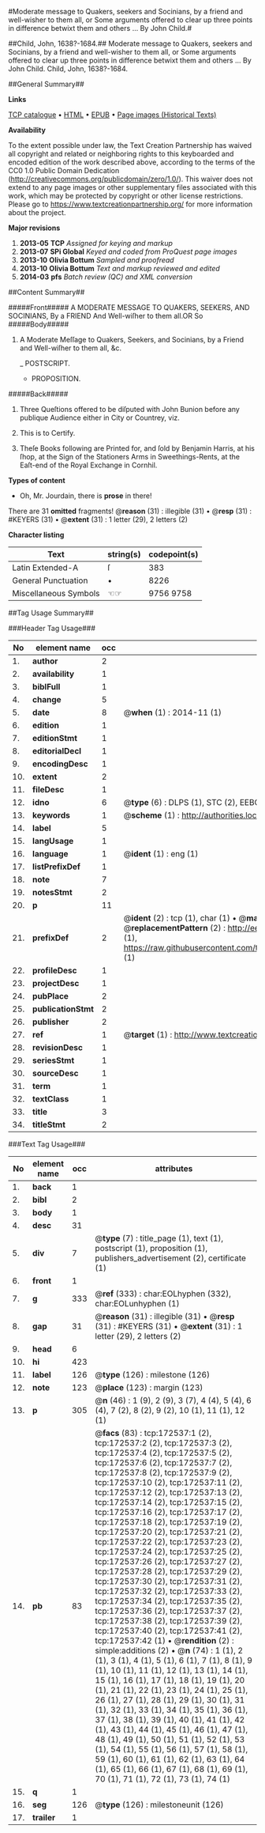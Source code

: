 #Moderate message to Quakers, seekers and Socinians, by a friend and well-wisher to them all, or Some arguments offered to clear up three points in difference betwixt them and others ... By John Child.#

##Child, John, 1638?-1684.##
Moderate message to Quakers, seekers and Socinians, by a friend and well-wisher to them all, or Some arguments offered to clear up three points in difference betwixt them and others ... By John Child.
Child, John, 1638?-1684.

##General Summary##

**Links**

[TCP catalogue](http://www.ota.ox.ac.uk/tcp/)  • 
[HTML](http://tei.it.ox.ac.uk/tcp/Texts-HTML/free/A79/A79503.html)  • 
[EPUB](http://tei.it.ox.ac.uk/tcp/Texts-EPUB/free/A79/A79503.epub) • 
[Page images (Historical Texts)](https://historicaltexts.jisc.ac.uk/eebo-45789225e)

**Availability**

To the extent possible under law, the Text Creation Partnership has waived all copyright and related or neighboring rights to this keyboarded and encoded edition of the work described above, according to the terms of the CC0 1.0 Public Domain Dedication (http://creativecommons.org/publicdomain/zero/1.0/). This waiver does not extend to any page images or other supplementary files associated with this work, which may be protected by copyright or other license restrictions. Please go to https://www.textcreationpartnership.org/ for more information about the project.

**Major revisions**

1. __2013-05__ __TCP__ *Assigned for keying and markup*
1. __2013-07__ __SPi Global__ *Keyed and coded from ProQuest page images*
1. __2013-10__ __Olivia Bottum__ *Sampled and proofread*
1. __2013-10__ __Olivia Bottum__ *Text and markup reviewed and edited*
1. __2014-03__ __pfs__ *Batch review (QC) and XML conversion*

##Content Summary##

#####Front#####
A MODERATE MESSAGE TO QUAKERS, SEEKERS, AND SOCINIANS, By a FRIEND And Well-wiſher to them all.OR So
#####Body#####

1. A Moderate Meſſage to Quakers, Seekers, and Socinians, by a Friend and Well-wiſher to them all, &c.

    _ POSTSCRIPT.

      * PROPOSITION.

#####Back#####

1. Three Queſtions offered to be diſputed with John Bunion before any publique Audience either in City or Countrey, viz.

1. This is to Certify.

1. Theſe Books following are Printed for, and ſold by Benjamin Harris, at his ſhop, at the Sign of the Stationers Arms in Sweethings-Rents, at the Eaſt-end of the Royal Exchange in Cornhil.

**Types of content**

  * Oh, Mr. Jourdain, there is **prose** in there!

There are 31 **omitted** fragments! 
 @__reason__ (31) : illegible (31)  •  @__resp__ (31) : #KEYERS (31)  •  @__extent__ (31) : 1 letter (29), 2 letters (2)

**Character listing**


|Text|string(s)|codepoint(s)|
|---|---|---|
|Latin Extended-A|ſ|383|
|General Punctuation|•|8226|
|Miscellaneous Symbols|☜☞|9756 9758|

##Tag Usage Summary##

###Header Tag Usage###

|No|element name|occ|attributes|
|---|---|---|---|
|1.|__author__|2||
|2.|__availability__|1||
|3.|__biblFull__|1||
|4.|__change__|5||
|5.|__date__|8| @__when__ (1) : 2014-11 (1)|
|6.|__edition__|1||
|7.|__editionStmt__|1||
|8.|__editorialDecl__|1||
|9.|__encodingDesc__|1||
|10.|__extent__|2||
|11.|__fileDesc__|1||
|12.|__idno__|6| @__type__ (6) : DLPS (1), STC (2), EEBO-CITATION (1), OCLC (1), VID (1)|
|13.|__keywords__|1| @__scheme__ (1) : http://authorities.loc.gov/ (1)|
|14.|__label__|5||
|15.|__langUsage__|1||
|16.|__language__|1| @__ident__ (1) : eng (1)|
|17.|__listPrefixDef__|1||
|18.|__note__|7||
|19.|__notesStmt__|2||
|20.|__p__|11||
|21.|__prefixDef__|2| @__ident__ (2) : tcp (1), char (1)  •  @__matchPattern__ (2) : ([0-9\-]+):([0-9IVX]+) (1), (.+) (1)  •  @__replacementPattern__ (2) : http://eebo.chadwyck.com/downloadtiff?vid=$1&page=$2 (1), https://raw.githubusercontent.com/textcreationpartnership/Texts/master/tcpchars.xml#$1 (1)|
|22.|__profileDesc__|1||
|23.|__projectDesc__|1||
|24.|__pubPlace__|2||
|25.|__publicationStmt__|2||
|26.|__publisher__|2||
|27.|__ref__|1| @__target__ (1) : http://www.textcreationpartnership.org/docs/. (1)|
|28.|__revisionDesc__|1||
|29.|__seriesStmt__|1||
|30.|__sourceDesc__|1||
|31.|__term__|1||
|32.|__textClass__|1||
|33.|__title__|3||
|34.|__titleStmt__|2||


###Text Tag Usage###

|No|element name|occ|attributes|
|---|---|---|---|
|1.|__back__|1||
|2.|__bibl__|2||
|3.|__body__|1||
|4.|__desc__|31||
|5.|__div__|7| @__type__ (7) : title_page (1), text (1), postscript (1), proposition (1), publishers_advertisement (2), certificate (1)|
|6.|__front__|1||
|7.|__g__|333| @__ref__ (333) : char:EOLhyphen (332), char:EOLunhyphen (1)|
|8.|__gap__|31| @__reason__ (31) : illegible (31)  •  @__resp__ (31) : #KEYERS (31)  •  @__extent__ (31) : 1 letter (29), 2 letters (2)|
|9.|__head__|6||
|10.|__hi__|423||
|11.|__label__|126| @__type__ (126) : milestone (126)|
|12.|__note__|123| @__place__ (123) : margin (123)|
|13.|__p__|305| @__n__ (46) : 1 (9), 2 (9), 3 (7), 4 (4), 5 (4), 6 (4), 7 (2), 8 (2), 9 (2), 10 (1), 11 (1), 12 (1)|
|14.|__pb__|83| @__facs__ (83) : tcp:172537:1 (2), tcp:172537:2 (2), tcp:172537:3 (2), tcp:172537:4 (2), tcp:172537:5 (2), tcp:172537:6 (2), tcp:172537:7 (2), tcp:172537:8 (2), tcp:172537:9 (2), tcp:172537:10 (2), tcp:172537:11 (2), tcp:172537:12 (2), tcp:172537:13 (2), tcp:172537:14 (2), tcp:172537:15 (2), tcp:172537:16 (2), tcp:172537:17 (2), tcp:172537:18 (2), tcp:172537:19 (2), tcp:172537:20 (2), tcp:172537:21 (2), tcp:172537:22 (2), tcp:172537:23 (2), tcp:172537:24 (2), tcp:172537:25 (2), tcp:172537:26 (2), tcp:172537:27 (2), tcp:172537:28 (2), tcp:172537:29 (2), tcp:172537:30 (2), tcp:172537:31 (2), tcp:172537:32 (2), tcp:172537:33 (2), tcp:172537:34 (2), tcp:172537:35 (2), tcp:172537:36 (2), tcp:172537:37 (2), tcp:172537:38 (2), tcp:172537:39 (2), tcp:172537:40 (2), tcp:172537:41 (2), tcp:172537:42 (1)  •  @__rendition__ (2) : simple:additions (2)  •  @__n__ (74) : 1 (1), 2 (1), 3 (1), 4 (1), 5 (1), 6 (1), 7 (1), 8 (1), 9 (1), 10 (1), 11 (1), 12 (1), 13 (1), 14 (1), 15 (1), 16 (1), 17 (1), 18 (1), 19 (1), 20 (1), 21 (1), 22 (1), 23 (1), 24 (1), 25 (1), 26 (1), 27 (1), 28 (1), 29 (1), 30 (1), 31 (1), 32 (1), 33 (1), 34 (1), 35 (1), 36 (1), 37 (1), 38 (1), 39 (1), 40 (1), 41 (1), 42 (1), 43 (1), 44 (1), 45 (1), 46 (1), 47 (1), 48 (1), 49 (1), 50 (1), 51 (1), 52 (1), 53 (1), 54 (1), 55 (1), 56 (1), 57 (1), 58 (1), 59 (1), 60 (1), 61 (1), 62 (1), 63 (1), 64 (1), 65 (1), 66 (1), 67 (1), 68 (1), 69 (1), 70 (1), 71 (1), 72 (1), 73 (1), 74 (1)|
|15.|__q__|1||
|16.|__seg__|126| @__type__ (126) : milestoneunit (126)|
|17.|__trailer__|1||
